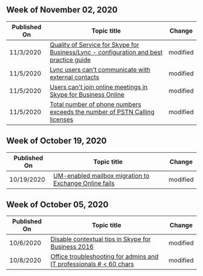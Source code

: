 <!-- This file is generated automatically each week. Changes made to this file will be overwritten.-->



## Week of November 02, 2020


| Published On |Topic title | Change |
|------|------------|--------|
| 11/3/2020 | [Quality of Service for Skype for Business/Lync - configuration and best practice guide](/skypeforbusiness/troubleshoot/quality-of-service/qos-config-and-best-practice-guide) | modified |
| 11/5/2020 | [Lync users can't communicate with external contacts](/skypeforbusiness/troubleshoot/online-contacts/cant-communicate-with-external-contact) | modified |
| 11/5/2020 | [Users can't join online meetings in Skype for Business Online](/skypeforbusiness/troubleshoot/online-meetings/cannot-join-online-meetings) | modified |
| 11/5/2020 | [Total number of phone numbers exceeds the number of PSTN Calling licenses](/skypeforbusiness/troubleshoot/online-phone-system/phone-number-exceed-pstn-calling-license) | modified |


## Week of October 19, 2020


| Published On |Topic title | Change |
|------|------------|--------|
| 10/19/2020 | [UM-enabled mailbox migration to Exchange Online fails](/skypeforbusiness/troubleshoot/online-exchange-integration/um-enabled-mailbox-migration-fails) | modified |


## Week of October 05, 2020


| Published On |Topic title | Change |
|------|------------|--------|
| 10/6/2020 | [Disable contextual tips in Skype for Business 2016](/skypeforbusiness/troubleshoot/server-configuration/disable-contextual-tips) | modified |
| 10/8/2020 | [Office troubleshooting for admins and IT professionals # < 60 chars](/skypeforbusiness/troubleshoot/index) | modified |
